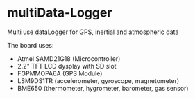 # multiData-Logger
Multi use dataLogger for GPS, inertial and atmospheric data

The board uses:
- Atmel SAMD21G18 (Microcontroller)
- 2.2" TFT LCD dysplay with SD slot
- FGPMMOPA6A (GPS Module)
- LSM9DS1TR (accelerometer, gyroscope, magnetometer)
- BME650 (thermometer, hygrometer, barometer, gas sensor)
